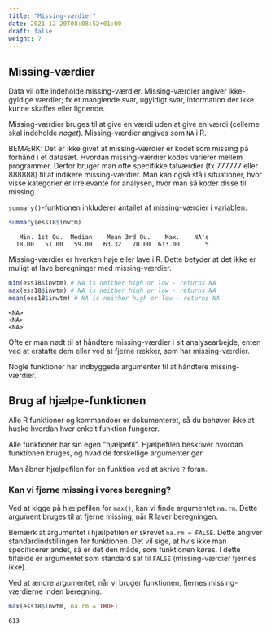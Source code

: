 ```yaml
---
title: "Missing-værdier"
date: 2021-12-20T08:08:52+01:00
draft: false
weight: 7
---
```


## Missing-værdier

Data vil ofte indeholde missing-værdier. Missing-værdier angiver ikke-gyldige værdier; fx et manglende svar, ugyldigt svar, information der ikke kunne skaffes eller lignende.

Missing-værdier bruges til at give en værdi uden at give en værdi (cellerne skal indeholde *noget*). Missing-værdier angives som `NA` i R.

BEMÆRK: Det er ikke givet at missing-værdier er kodet som missing på forhånd i et datasæt. Hvordan missing-værdier kodes varierer mellem programmer. Derfor bruger man ofte specifikke talværdier (fx 777777 eller 888888) til at indikere missing-værdier. Man kan også stå i situationer, hvor visse kategorier er irrelevante for analysen, hvor man så koder disse til missing.

`summary()`-funktionen inkluderer antallet af missing-værdier i variablen:


```R
summary(ess18$inwtm)
```


       Min. 1st Qu.  Median    Mean 3rd Qu.    Max.    NA's 
      18.00   51.00   59.00   63.32   70.00  613.00       5 


Missing-værdier er hverken høje eller lave i R. Dette betyder at det ikke er muligt at lave beregninger med missing-værdier.


```R
min(ess18$inwtm) # NA is neither high or low - returns NA
max(ess18$inwtm) # NA is neither high or low - returns NA
mean(ess18$inwtm) # NA is neither high or low - returns NA
```

	<NA>
	<NA>
	<NA>

Ofte er man nødt til at håndtere missing-værdier i sit analysearbejde; enten ved at erstatte dem eller ved at fjerne rækker, som har missing-værdier.

Nogle funktioner har indbyggede argumenter til at håndtere missing-værdier.

## Brug af hjælpe-funktionen

Alle R funktioner og kommandoer er dokumenteret, så du behøver ikke at huske hvordan hver enkelt funktion fungerer.

Alle funktioner har sin egen "hjælpefil". Hjælpefilen beskriver hvordan funktionen bruges, og hvad de forskellige argumenter gør.

Man åbner hjælpefilen for en funktion ved at skrive `?` foran.

### Kan vi fjerne missing i vores beregning?

Ved at kigge på hjælpefilen for `max()`, kan vi finde argumentet `na.rm`. Dette argument bruges til at fjerne missing, når R laver beregningen.

Bemærk at argumentet i hjælpefilen er skrevet `na.rm = FALSE`. Dette angiver standardindstillingen for funktionen. Det vil sige, at hvis ikke man specificerer andet, så er det den måde, som funktionen køres. I dette tilfælde er argumentet som standard sat til `FALSE` (missing-værdier fjernes ikke).

Ved at ændre argumentet, når vi bruger funktionen, fjernes missing-værdierne inden beregning:


```R
max(ess18$inwtm, na.rm = TRUE)
```

	613